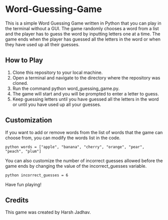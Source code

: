 # Word-Guessing-Game
This is a simple Word Guessing Game written in Python that you can play in the terminal without a GUI. The game randomly chooses a word from a list and the player has to guess the word by inputting letters one at a time. The game ends when the player has guessed all the letters in the word or when they have used up all their guesses.

## How to Play
1. Clone this repository to your local machine.
2. Open a terminal and navigate to the directory where the repository was cloned.
3. Run the command python word_guessing_game.py.
4. The game will start and you will be prompted to enter a letter to guess.
5. Keep guessing letters until you have guessed all the letters in the word or until you have used up all your guesses.

## Customization
If you want to add or remove words from the list of words that the game can choose from, you can modify the words list in the code.

`python words = ["apple", "banana", "cherry", "orange", "pear", "peach", "plum"]`

You can also customize the number of incorrect guesses allowed before the game ends by changing the value of the incorrect_guesses variable.

`python incorrect_guesses = 6`

Have fun playing!

## Credits
This game was created by Harsh Jadhav.
